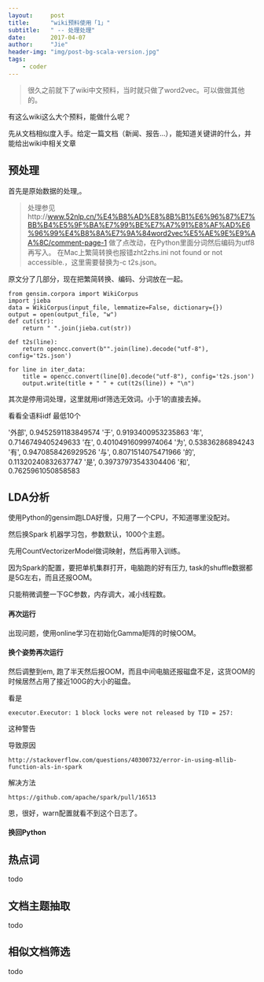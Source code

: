 ```yaml
---
layout:     post
title:      "wiki预料使用「1」"
subtitle:   " -- 处理处理"
date:       2017-04-07
author:     "Jie"
header-img: "img/post-bg-scala-version.jpg"
tags:
    - coder
---
```


> 很久之前就下了wiki中文预料，当时就只做了word2vec。可以做做其他的。

有这么wiki这么大个预料，能做什么呢？

先从文档相似度入手。给定一篇文档（新闻、报告...），能知道关键讲的什么，并能给出wiki中相关文章

## 预处理

首先是原始数据的处理,。
> 处理参见http://www.52nlp.cn/%E4%B8%AD%E8%8B%B1%E6%96%87%E7%BB%B4%E5%9F%BA%E7%99%BE%E7%A7%91%E8%AF%AD%E6%96%99%E4%B8%8A%E7%9A%84word2vec%E5%AE%9E%E9%AA%8C/comment-page-1
做了点改动，在Python里面分词然后编码为utf8再写入。 在Mac上繁简转换也报错zht2zhs.ini not found or not accessible.，这里需要替换为-c t2s.json。

原文分了几部分，现在把繁简转换、编码、分词放在一起。

```
from gensim.corpora import WikiCorpus
import jieba
data = WikiCorpus(input_file, lemmatize=False, dictionary={})
output = open(output_file, "w")
def cut(str):
    return " ".join(jieba.cut(str))

def t2s(line):
    return opencc.convert(b"".join(line).decode("utf-8"), config='t2s.json')

for line in iter_data:
    title = opencc.convert(line[0].decode("utf-8"), config='t2s.json')
    output.write(title + " " + cut(t2s(line)) + "\n")
```

其次是停用词处理，这里就用idf筛选无效词。小于1的直接去掉。

看看全语料idf 最低10个

'外部', 0.9452591183849574
'于', 0.9193400953235863
'年', 0.7146749405249633
'在', 0.40104916099974064
'为', 0.53836286894243
'有', 0.9470858426929526
'与', 0.8071514075471966
'的', 0.11320240832637747
'是', 0.39737973543304406
'和', 0.7625961050858583

## LDA分析

使用Python的gensim跑LDA好慢，只用了一个CPU，不知道哪里没配对。

然后换Spark 机器学习包，参数默认，1000个主题。

先用CountVectorizerModel做词映射，然后再带入训练。

因为Spark的配置，要把单机集群打开，电脑跑的好有压力, task的shuffle数据都是5G左右，而且还报OOM。

只能稍微调整一下GC参数，内存调大，减小线程数。

#### 再次运行

出现问题，使用online学习在初始化Gamma矩阵的时候OOM。

#### 换个姿势再次运行

然后调整到em, 跑了半天然后报OOM，而且中间电脑还报磁盘不足，这货OOM的时候居然占用了接近100G的大小的磁盘。

看是
```
executor.Executor: 1 block locks were not released by TID = 257:
```
这种警告

导致原因
```
http://stackoverflow.com/questions/40300732/error-in-using-mllib-function-als-in-spark
```
解决方法
```
https://github.com/apache/spark/pull/16513
```
恩，很好，warn配置就看不到这个日志了。

#### 换回Python




## 热点词

todo

## 文档主题抽取

todo

## 相似文档筛选

todo

